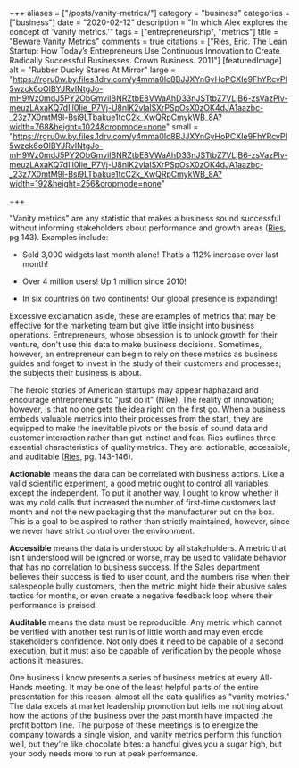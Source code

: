 +++
aliases = ["/posts/vanity-metrics/"]
category = "business"
categories = ["business"]
date = "2020-02-12"
description = "In which Alex explores the concept of 'vanity metrics.'"
tags = ["entrepreneurship", "metrics"]
title = "Beware Vanity Metrics"
comments = true
citations = ["Ries, Eric. The Lean Startup: How Today’s Entrepreneurs Use Continuous Innovation to Create Radically Successful Businesses. Crown Business. 2011"]
[featuredImage]
  alt = "Rubber Ducky Stares At Mirror"
  large = "https://rgru0w.by.files.1drv.com/y4mma0Ic8BJJXYnGyHoPCXIe9FhYRcvPl5wzck6oOlBYJRvINtgJo-mH9Wz0mdJ5PY2ObGmvilBNRZtbE8VWaAhD33nJSTtbZ7VLjB6-zsVazPlv-meuzLAxaKQ7dIlI0Iie_P7Vj-U8nlK2vlalSXrPSpOsX0zOK4dJA1aazbc-_23z7X0mtM9l-Bsi9LTbakue1tcC2k_XwQRpCmykWB_8A?width=768&height=1024&cropmode=none"
  small = "https://rgru0w.by.files.1drv.com/y4mma0Ic8BJJXYnGyHoPCXIe9FhYRcvPl5wzck6oOlBYJRvINtgJo-mH9Wz0mdJ5PY2ObGmvilBNRZtbE8VWaAhD33nJSTtbZ7VLjB6-zsVazPlv-meuzLAxaKQ7dIlI0Iie_P7Vj-U8nlK2vlalSXrPSpOsX0zOK4dJA1aazbc-_23z7X0mtM9l-Bsi9LTbakue1tcC2k_XwQRpCmykWB_8A?width=192&height=256&cropmode=none"

+++

"Vanity metrics" are any statistic that makes a business sound successful without informing stakeholders about performance and growth areas ([Ries](#citations), pg 143). Examples include:

- Sold 3,000 widgets last month alone! That’s a 112% increase over last month!

- Over 4 million users! Up 1 million since 2010!

- In six countries on two continents! Our global presence is expanding!

Excessive exclamation aside, these are examples of metrics that may be effective for the marketing team but give little insight into business operations. Entrepreneurs, whose obsession is to unlock growth for their venture, don't use this data to make business decisions. Sometimes, however, an entrepreneur can begin to rely on these metrics as business guides and forget to invest in the study of their customers and processes; the subjects their business is about.

The heroic stories of American startups may appear haphazard and encourage entrepreneurs to "just do it" (Nike). The reality of innovation; however, is that no one gets the idea right on the first go. When a business embeds valuable metrics into their processes from the start, they are equipped to make the inevitable pivots on the basis of sound data and customer interaction rather than gut instinct and fear. Ries outlines three essential characteristics of quality metrics. They are: actionable, accessible, and auditable ([Ries](#citations), pg. 143-146).

**Actionable** means the data can be correlated with business actions. Like a valid scientific experiment, a good metric ought to control all variables except the independent. To put it another way, I ought to know whether it was my cold calls that increased the number of first-time customers last month and not the new packaging that the manufacturer put on the box. This is a goal to be aspired to rather than strictly maintained, however, since we never have strict control over the environment.

**Accessible** means the data is understood by all stakeholders. A metric that isn’t understood will be ignored or worse, may be used to validate behavior that has no correlation to business success. If the Sales department believes their success is tied to user count, and the numbers rise when their salespeople bully customers, then the metric might hide their abusive sales tactics for months, or even create a negative feedback loop where their performance is praised.

**Auditable** means the data must be reproducible. Any metric which cannot be verified with another test run is of little worth and may even erode stakeholder’s confidence. Not only does it need to be capable of a second execution, but it must also be capable of verification by the people whose actions it measures.

One business I know presents a series of business metrics at every All-Hands meeting. It may be one of the least helpful parts of the entire presentation for this reason: almost all the data qualifies as "vanity metrics." The data excels at market leadership promotion but tells me nothing about how the actions of the business over the past month have impacted the profit bottom line. The purpose of these meetings is to energize the company towards a single vision, and vanity metrics perform this function well, but they're like chocolate bites: a handful gives you a sugar high, but your body needs more to run at peak performance.
